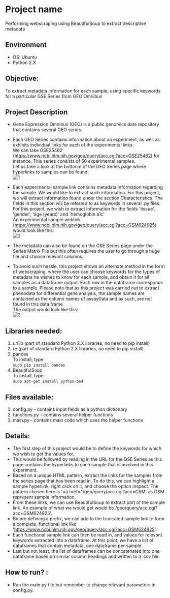 # Project name

Performing webscraping using BeautifulSoup to extract descriptive metadata

##  Environment 

- OS: Ubuntu
- Python 2.X


## Objective: 
To extract metadata information for each sample, using specific keywords for a particular GSE Series from GEO Omnibus

## Project Description
- Gene Expression Omnibus (GEO) is a public genomics data repository that contains several GEO series. 
- Each GEO Series contains information about an experiment, as well as exhibits individual links for each of the experimental links. <br>
  We can take GSE25462 (https://www.ncbi.nlm.nih.gov/geo/query/acc.cgi?acc=GSE25462) for instance. This series consists of 50 experimental samples. <br>
  Let us take a look at the bottonm of the GEO Series page where hyperlinks to samples can be found: <br>
  ![1](https://user-images.githubusercontent.com/35882413/36517165-44c47806-174f-11e8-88f2-670ac0f98ff9.png)

- Each experimental sample link contains metadata information regarding the sample. We would like to extract such information. For this project, we will extract information found    under the section Characteristics. The fields in this section will be referred to as keywords in several .py files. For this project, we wish to extract information for the fields 'tissue', 'gender', 'age (years)' and 'hemoglobin a1c' <br>
  An experimental sample weblink (https://www.ncbi.nlm.nih.gov/geo/query/acc.cgi?acc=GSM624925) would look like this: <br>
  ![2](https://user-images.githubusercontent.com/35882413/36517166-44d9f000-174f-11e8-8bca-a81e25c0e0f2.png)

- The metadata can also be found on the GSE Series page under the Series Matrix File but this often requires the user to go through a huge file and choose relevant columns. 
- To avoid such hassle, this project shows an alternate method in the form of webscraping, where the user can choose keywords for the types of metadata he wishes to know for
  each sample, and obtain it for all samples as a dataframe output. Each row in the dataframe corresponds to a sample. Please note that as this project was carried out to extract phenodata for differential gene analysis, the sample names are contained as the column names of assayData and as such, are not found in this data frame.<br> 
  The output would look like this: <br>
  ![3](https://user-images.githubusercontent.com/35882413/36517167-44eedc2c-174f-11e8-98f8-f0303539f674.png)


## Libraries needed: 
1. urllib (part of standard Python 2.X libraries, no need to pip install) 
2. re (part of standard Python 2.X libraries, no need to pip install) 
2. pandas <br>
To install, type: <br>
```` sudo pip install pandas ````
3. BeautifulSoup <br>
To install, type: <br>
```` sudo apt-get install python-bs4 ````


## Files available: 
1. config.py - contains input fields as a python dictionary
2. functions.py - contains several helper functions
3. main.py - contains main code which uses the helper functions


## Details: 
- The first step of this project would be to define the keywords for which we wish to get the values for.
- This would be followed by reading in the URL for the GSE Series as this page contains the hyperlinks to each sample that is involved in this experiment.
- Based on a unique HTML pattern, extract the links for the samples from the series page that has been read in. To do this, we can highlight a sample hyperlink, right click on it, and choose the option inspect. The pattern chosen here is '<a href="/geo/query/acc.cgi\?acc=GSM' as GSM represent sample information.
- From these links, we can use BeautifulSoup to extract part of the sample link. An example of what we would get would be /geo/query/acc.cgi?acc=GSM624925'.
- By pre defining a prefix, we can add to the truncated sample link to form a complete, functional link like 'https://www.ncbi.nlm.nih.gov/geo/query/acc.cgi?acc=GSM624925'.
- Each functional sample link can then be read in, and values for relevant keywords extracted into a dataframe. At this point, we have a list of dataframes that contain metadata, one dataframe per sample.
- Last but not least, the list of dataframes can be concatenated into one dataframe based on similar column headings and written to a .csv file.


## How to run? :
- Run the main.py file but remember to change relevant parameters in config.py.
